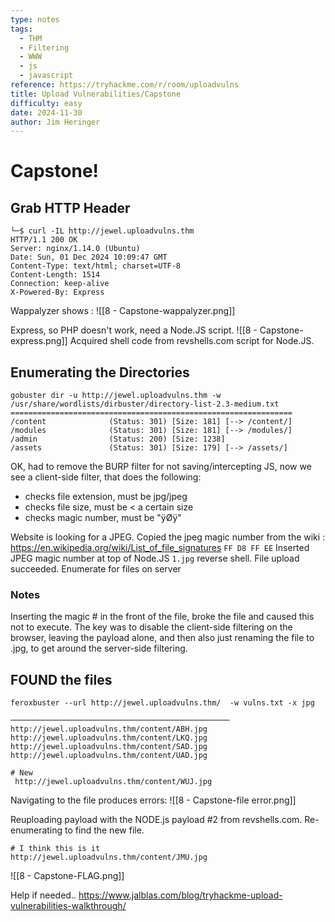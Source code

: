 ```yaml
---
type: notes
tags:
  - THM
  - Filtering
  - WWW
  - js
  - javascript
reference: https://tryhackme.com/r/room/uploadvulns
title: Upload Vulnerabilities/Capstone
difficulty: easy
date: 2024-11-30
author: Jim Heringer
---
```

# Capstone!
## Grab  HTTP Header 
```shell
└─$ curl -IL http://jewel.uploadvulns.thm                                       
HTTP/1.1 200 OK
Server: nginx/1.14.0 (Ubuntu)
Date: Sun, 01 Dec 2024 10:09:47 GMT
Content-Type: text/html; charset=UTF-8
Content-Length: 1514
Connection: keep-alive
X-Powered-By: Express
```
Wappalyzer shows : 
![[8 - Capstone-wappalyzer.png]]


Express, so PHP doesn't work, need a Node.JS script.
![[8 - Capstone-express.png]]
Acquired shell code from revshells.com script for  Node.JS.
## Enumerating the Directories
```shell
gobuster dir -u http://jewel.uploadvulns.thm -w /usr/share/wordlists/dirbuster/directory-list-2.3-medium.txt 
===============================================================
/content              (Status: 301) [Size: 181] [--> /content/]
/modules              (Status: 301) [Size: 181] [--> /modules/]
/admin                (Status: 200) [Size: 1238]
/assets               (Status: 301) [Size: 179] [--> /assets/]
```


OK, had to remove the BURP filter for not saving/intercepting JS, now we see a client-side filter, that does the following: 
* checks file extension, must be jpg/jpeg
* checks file size, must be < a certain size
* checks magic number, must be  "ÿØÿ"  

Website is looking for a JPEG. 
Copied the jpeg magic number from the wiki :
https://en.wikipedia.org/wiki/List_of_file_signatures
`FF D8 FF EE`
Inserted JPEG magic number at top of  Node.JS `1.jpg` reverse shell. 
File upload succeeded.
Enumerate for files on server
### Notes
Inserting the magic # in the front of the file, broke the file and caused this not to execute.
The key was to disable the client-side filtering on the browser, leaving the payload alone, and then also just renaming the file to .jpg, to get around the server-side filtering.

## FOUND the files
```shell
feroxbuster --url http://jewel.uploadvulns.thm/  -w vulns.txt -x jpg 

─────────────────────────────────────────────────
http://jewel.uploadvulns.thm/content/ABH.jpg                               http://jewel.uploadvulns.thm/content/LKQ.jpg                               http://jewel.uploadvulns.thm/content/SAD.jpg
http://jewel.uploadvulns.thm/content/UAD.jpg

# New
 http://jewel.uploadvulns.thm/content/WUJ.jpg
```
Navigating to the file produces errors: ![[8 - Capstone-file error.png]]

Reuploading payload with the NODE.js payload #2 from revshells.com.
Re-enumerating to find the new  file.
```shell
# I think this is it
http://jewel.uploadvulns.thm/content/JMU.jpg

```



![[8 - Capstone-FLAG.png]]


Help if needed.. https://www.jalblas.com/blog/tryhackme-upload-vulnerabilities-walkthrough/